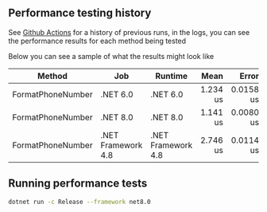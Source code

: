 ## Performance testing history

See [Github Actions](https://github.com/twcclegg/libphonenumber-csharp/actions/workflows/run_performance_tests_windows.yml) for a history of previous runs, in the logs, you can see the performance results for each method being tested

Below you can see a sample of what the results might look like

| Method            | Job                | Runtime            | Mean     | Error     | StdDev    | Gen0   | Allocated |
|------------------ |------------------- |------------------- |---------:|----------:|----------:|-------:|----------:|
| FormatPhoneNumber | .NET 6.0           | .NET 6.0           | 1.234 us | 0.0158 us | 0.0124 us | 0.0076 |     152 B |
| FormatPhoneNumber | .NET 8.0           | .NET 8.0           | 1.141 us | 0.0080 us | 0.0071 us | 0.0076 |     152 B |
| FormatPhoneNumber | .NET Framework 4.8 | .NET Framework 4.8 | 2.746 us | 0.0114 us | 0.0101 us | 0.1335 |     851 B |

## Running performance tests
```bash
dotnet run -c Release --framework net8.0
```
